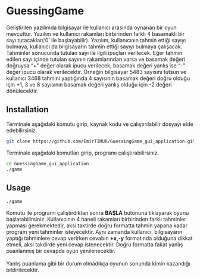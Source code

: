 # GuessingGame
Geliştirilen yazılımda bilgisayar ile kullanıcı arasında oynanan bir oyun mevcuttur. Yazılım ve kullanıcı rakamları birbirinden farklı 4 basamaklı bir sayı tutacaklar(‘0’ ile başlayabilir). Yazılım, kullanıcının tahmin ettiği sayıyı bulmaya, kullanıcı da bilgisayarın tahmin ettiği sayıyı bulmaya çalışacak. Tahminler sonucunda tutulan sayı ile ilgili ipuçları verilecek. Eğer tahmin edilen sayı içinde tutulan sayının rakamlarından varsa ve basamak değeri doğruysa “+” değer olarak ipucu verilecek, basamak değeri yanlış ise “-” değer ipucu olarak verilecektir. Örneğin bilgisayar 5483 sayısını tutsun ve kullanıcı 3468 tahmini yaptığında 4 sayısının basamak değeri doğru olduğu için +1, 3 ve 8 sayısının basamak değeri yanlış olduğu için -2 değeri dönülecektir.

## Installation
Terminale aşağıdaki komutu girip, kaynak kodu ve çalıştırılabilir dosyayı elde edebilirsiniz. 
```bash
git clone https://github.com/EmirTIMUR/GuessingGame_gui_application.git
```
Terminale aşağıdaki komutları girip, programı çalıştırabilirsiniz.
```bash
cd GuessingGame_gui_application
./game
```
## Usage
```bash
./game
```
Komutu ile programı çalıştırdıktan sonra **BAŞLA** butonuna tıklayarak oyunu başlatabilirsiniz. Kullanıcının 4 haneli rakamları birbirinden farklı tahminler yapması gerekmektedir, aksi taktirde doğru formatta tahmin yapana kadar program yeni tahminler isteyecektir. Aynı zamanda kullanıcı, bilgisayarın yaptığı tahminlere cevap verirken cevabın **+x,-y** formatında olduğuna dikkat etmeli, aksi takdirde yeni cevap istenecektir. Doğru formatta fakat yanlış puanlanmış bir cevapda oyun yenilenecektir.
</br>
</br>
Yanlış puanlama gibi bir durum olmadıkça oyunun sonunda kimin kazandığı bildirilecektir.

